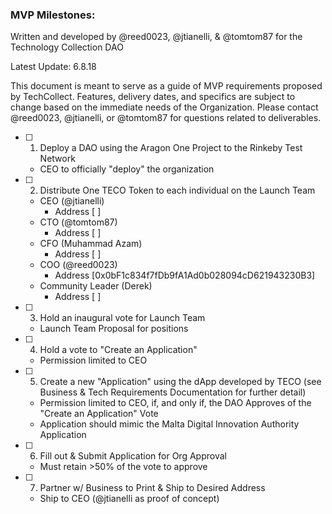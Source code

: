 ### MVP Milestones:

Written and developed by @reed0023, @jtianelli, & @tomtom87 for the Technology Collection DAO

Latest Update: 6.8.18

This document is meant to serve as a guide of MVP requirements proposed by TechCollect. Features, delivery dates, and 
specifics are subject to change based on the immediate needs of the Organization. Please contact @reed0023, 
@jtianelli, or @tomtom87 for questions related to deliverables.

- [ ] 1. Deploy a DAO using the Aragon One Project to the Rinkeby Test Network
    - CEO to officially "deploy" the organization
- [ ] 2. Distribute One TECO Token to each individual on the Launch Team
    - CEO (@jtianelli)
      - Address [ ]
    - CTO (@tomtom87)
      - Address [ ]
    - CFO (Muhammad Azam)
      - Address [ ]    
    - COO (@reed0023)
      - Address [0x0bF1c834f7fDb9fA1Ad0b028094cD621943230B3]    
    - Community Leader (Derek)
      - Address [ ]
- [ ] 3. Hold an inaugural vote for Launch Team
    - Launch Team Proposal for positions
- [ ] 4. Hold a vote to "Create an Application"
    - Permission limited to CEO
- [ ] 5. Create a new "Application" using the dApp developed by TECO (see Business & Tech Requirements Documentation for further detail)
    - Permission limited to CEO, if, and only if, the DAO Approves of the "Create an Application" Vote
    - Application should mimic the Malta Digital Innovation Authority Application
- [ ] 6. Fill out & Submit Application for Org Approval
    - Must retain >50% of the vote to approve
- [ ] 7. Partner w/ Business to Print & Ship to Desired Address
    - Ship to CEO (@jtianelli as proof of concept)
